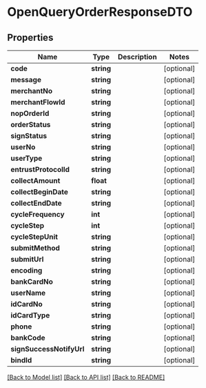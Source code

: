 # OpenQueryOrderResponseDTO

## Properties
Name | Type | Description | Notes
------------ | ------------- | ------------- | -------------
**code** | **string** |  | [optional] 
**message** | **string** |  | [optional] 
**merchantNo** | **string** |  | [optional] 
**merchantFlowId** | **string** |  | [optional] 
**nopOrderId** | **string** |  | [optional] 
**orderStatus** | **string** |  | [optional] 
**signStatus** | **string** |  | [optional] 
**userNo** | **string** |  | [optional] 
**userType** | **string** |  | [optional] 
**entrustProtocolId** | **string** |  | [optional] 
**collectAmount** | **float** |  | [optional] 
**collectBeginDate** | **string** |  | [optional] 
**collectEndDate** | **string** |  | [optional] 
**cycleFrequency** | **int** |  | [optional] 
**cycleStep** | **int** |  | [optional] 
**cycleStepUnit** | **string** |  | [optional] 
**submitMethod** | **string** |  | [optional] 
**submitUrl** | **string** |  | [optional] 
**encoding** | **string** |  | [optional] 
**bankCardNo** | **string** |  | [optional] 
**userName** | **string** |  | [optional] 
**idCardNo** | **string** |  | [optional] 
**idCardType** | **string** |  | [optional] 
**phone** | **string** |  | [optional] 
**bankCode** | **string** |  | [optional] 
**signSuccessNotifyUrl** | **string** |  | [optional] 
**bindId** | **string** |  | [optional] 

[[Back to Model list]](../README.md#documentation-for-models) [[Back to API list]](../README.md#documentation-for-api-endpoints) [[Back to README]](../README.md)


